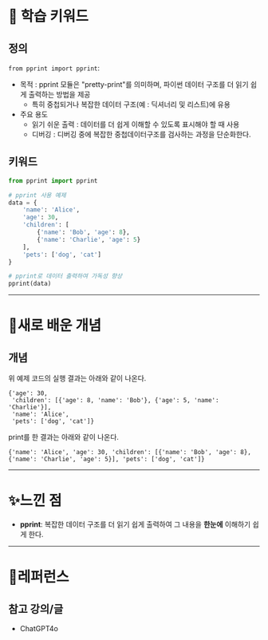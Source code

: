 # 🚀 학습 키워드

## 정의

`from pprint import pprint`:
- 목적 : pprint 모듈은 "pretty-print"를 의미하며, 파이썬 데이터 구조를 더 읽기 쉽게 출력하는 방법을 제공
	- 특히 중첩되거나 복잡한 데이터 구조(예 : 딕셔너리 및 리스트)에 유용
- 주요 용도
	- 읽기 쉬운 출력 : 데이터를 더 쉽게 이해할 수 있도록 표시해야 할 때 사용
	- 디버깅 : 디버깅 중에 복잡한 중첩데이터구조를 검사하는 과정을 단순화한다.


## 키워드 

```python
from pprint import pprint

# pprint 사용 예제
data = {
    'name': 'Alice',
    'age': 30,
    'children': [
        {'name': 'Bob', 'age': 8},
        {'name': 'Charlie', 'age': 5}
    ],
    'pets': ['dog', 'cat']
}

# pprint로 데이터 출력하여 가독성 향상
pprint(data)
```

---

# 📝새로 배운 개념

## 개념 

위 예제 코드의 실행 결과는 아래와 같이 나온다.  
```
{'age': 30, 
 'children': [{'age': 8, 'name': 'Bob'}, {'age': 5, 'name': 'Charlie'}], 
 'name': 'Alice', 
 'pets': ['dog', 'cat']}
```

print를 한 결과는 아래와 같이 나온다.
```
{'name': 'Alice', 'age': 30, 'children': [{'name': 'Bob', 'age': 8}, {'name': 'Charlie', 'age': 5}], 'pets': ['dog', 'cat']}
```

---

# ✨느낀 점

- **pprint**: 복잡한 데이터 구조를 더 읽기 쉽게 출력하여 그 내용을 **한눈에** 이해하기 쉽게 한다.

---

# 🔗레퍼런스

## 참고 강의/글

- ChatGPT4o 